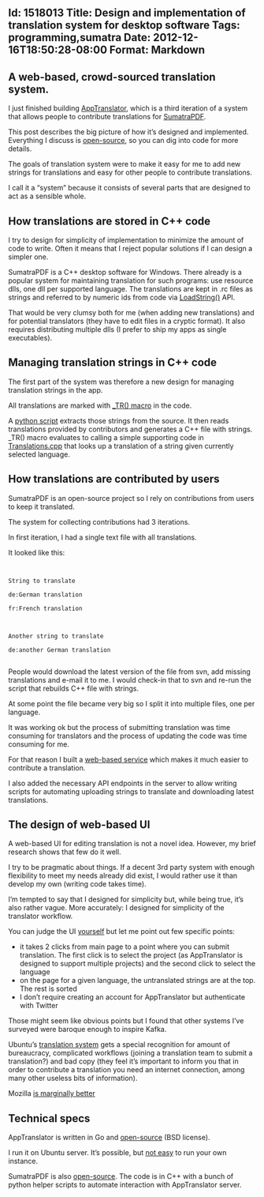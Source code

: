 Id: 1518013
Title: Design and implementation of translation system for desktop software
Tags: programming,sumatra
Date: 2012-12-16T18:50:28-08:00
Format: Markdown
--------------
A web-based, crowd-sourced translation system.
----------------------------------------------

I just finished building [AppTranslator](http://www.apptranslator.org/),
which is a third iteration of a system that allows people to contribute
translations for
[SumatraPDF](http://blog.kowalczyk.info/software/sumatrapdf/).

This post describes the big picture of how it’s designed and
implemented. Everything I discuss is
[open-source](https://github.com/kjk/apptranslator), so you can dig into
code for more details.

The goals of translation system were to make it easy for me to add new
strings for translations and easy for other people to contribute
translations.

I call it a “system” because it consists of several parts that are
designed to act as a sensible whole.

How translations are stored in C++ code
---------------------------------------

I try to design for simplicity of implementation to minimize the amount
of code to write. Often it means that I reject popular solutions if I
can design a simpler one.

SumatraPDF is a C++ desktop software for Windows. There already is a
popular system for maintaining translation for such programs: use
resource dlls, one dll per supported language. The translations are kept
in .rc files as strings and referred to by numeric ids from code via
[LoadString()](http://msdn.microsoft.com/en-us/library/windows/desktop/ms647486.aspx)
API.

That would be very clumsy both for me (when adding new translations) and
for potential translators (they have to edit files in a cryptic format).
It also requires distributing multiple dlls (I prefer to ship my apps as
single executables).

Managing translation strings in C++ code
----------------------------------------

The first part of the system was therefore a new design for managing
translation strings in the app.

All translations are marked with [\_TR()
macro](https://code.google.com/p/sumatrapdf/source/browse/trunk/src/Translations.h)
in the code.

A [python
script](https://code.google.com/p/sumatrapdf/source/browse/trunk/scripts/update_translations.py)
extracts those strings from the source. It then reads translations
provided by contributors and generates a C++ file with strings. \_TR()
macro evaluates to calling a simple supporting code in
[Translations.cpp](https://code.google.com/p/sumatrapdf/source/browse/trunk/src/Translations.cpp)
that looks up a translation of a string given currently selected
language.

How translations are contributed by users
-----------------------------------------

SumatraPDF is an open-source project so I rely on contributions from
users to keep it translated.

The system for collecting contributions had 3 iterations.

In first iteration, I had a single text file with all translations.

It looked like this:

<code>\
String to translate\
de:German translation\
fr:French translation

Another string to translate\
de:another German translation\
</code>

People would download the latest version of the file from svn, add
missing translations and e-mail it to me. I would check-in that to svn
and re-run the script that rebuilds C++ file with strings.

At some point the file became very big so I split it into multiple
files, one per language.

It was working ok but the process of submitting translation was time
consuming for translators and the process of updating the code was time
consuming for me.

For that reason I built a [web-based
service](http://www.apptranslator.org) which makes it much easier to
contribute a translation.

I also added the necessary API endpoints in the server to allow writing
scripts for automating uploading strings to translate and downloading
latest translations.

The design of web-based UI
--------------------------

A web-based UI for editing translation is not a novel idea. However, my
brief research shows that few do it well.

I try to be pragmatic about things. If a decent 3rd party system with
enough flexibility to meet my needs already did exist, I would rather
use it than develop my own (writing code takes time).

I’m tempted to say that I designed for simplicity but, while being true,
it’s also rather vague. More accurately: I designed for simplicity of
the translator workflow.

You can judge the UI [yourself](http://www.apptranslator.org) but let me
point out few specific points:

-   it takes 2 clicks from main page to a point where you can submit
    translation. The first click is to select the project (as
    AppTranslator is designed to support multiple projects) and the
    second click to select the language
-   on the page for a given language, the untranslated strings are at
    the top. The rest is sorted
-   I don’t require creating an account for AppTranslator but
    authenticate with Twitter

Those might seem like obvious points but I found that other systems I’ve
surveyed were baroque enough to inspire Kafka.

Ubuntu’s [translation system](https://wiki.ubuntu.com/Translations) gets
a special recognition for amount of bureaucracy, complicated workflows
(joining a translation team to submit a translation?) and bad copy (they
feel it’s important to inform you that in order to contribute a
translation you need an internet connection, among many other useless
bits of information).

Mozilla [is marginally better](https://wiki.mozilla.org/L10n:Home_Page)

Technical specs
---------------

AppTranslator is written in Go and
[open-source](https://github.com/kjk/apptranslator) (BSD license).

I run it on Ubuntu server. It’s possible, but [not
easy](https://github.com/kjk/apptranslator/blob/master/docs/deploy_your_own.txt)
to run your own instance.

SumatraPDF is also [open-source](https://code.google.com/p/sumatrapdf/).
The code is in C++ with a bunch of python helper scripts to automate
interaction with AppTranslator server.

